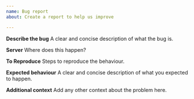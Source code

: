 ```yaml
---
name: Bug report
about: Create a report to help us improve

---
```


**Describe the bug**
A clear and concise description of what the bug is.

**Server**
Where does this happen? 

**To Reproduce**
Steps to reproduce the behaviour.

**Expected behaviour**
A clear and concise description of what you expected to happen.

**Additional context**
Add any other context about the problem here.
